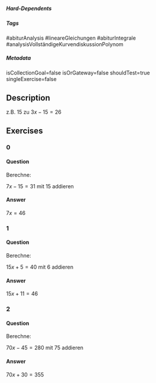 ##### Hard-Dependents
##### Tags
#abiturAnalysis
#lineareGleichungen 
#abiturIntegrale
#analysisVollständigeKurvendiskussionPolynom
##### Metadata
isCollectionGoal=false
isOrGateway=false
shouldTest=true
singleExercise=false
## Description
z.B. $15$ zu $3x-15=26$ 
## Exercises
### 0
#### Question
Berechne:

$7x-15=31$ mit $15$ addieren
#### Answer
$7x=46$
### 1
#### Question
Berechne:

$15x+5=40$ mit $6$ addieren
#### Answer
$15x+11=46$ 
### 2
#### Question
Berechne:

$70x-45=280$ mit $75$ addieren
#### Answer
$70x+30=355$ 
